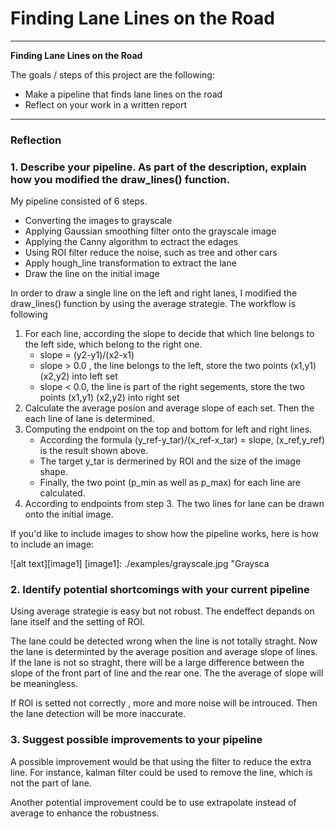 # **Finding Lane Lines on the Road** 
---

**Finding Lane Lines on the Road**

The goals / steps of this project are the following:
* Make a pipeline that finds lane lines on the road
* Reflect on your work in a written report

---

### Reflection

### 1. Describe your pipeline. As part of the description, explain how you modified the draw_lines() function.

My pipeline consisted of 6 steps.

- Converting the images to grayscale
- Applying Gaussian smoothing filter onto the grayscale image
- Applying the Canny algorithm to ectract the edages 
- Using ROI filter reduce the noise, such as tree and other cars
- Apply hough_line transformation to extract the lane 
- Draw the line on the initial image 


In order to draw a single line on the left and right lanes, I modified the draw_lines() function by using the average strategie. The workflow is following

1. For each line, according the slope to decide that which line belongs to the left side, which belong to the right one.
    - slope = (y2-y1)/(x2-x1)
    - slope > 0.0 , the line belongs to the left, store the two points (x1,y1) (x2,y2) into left set
    - slope < 0.0, the line is part of the right segements, store the two points (x1,y1) (x2,y2) into right set
2. Calculate the average posion and average slope of each set. Then the each line of lane is determined.
3. Computing the endpoint on the top and bottom for left and right lines.
    - According the formula (y_ref-y_tar)/(x_ref-x_tar) = slope, (x_ref,y_ref) is the result shown above.
    - The target y_tar is dermerined by ROI and the size of the image shape.
    - Finally, the two point (p_min as well as p_max) for each line are calculated.
4. According to endpoints from step 3. The two lines for lane can be drawn onto the initial image. 
   

If you'd like to include images to show how the pipeline works, here is how to include an image: 

![alt text][image1] [image1]: ./examples/grayscale.jpg "Graysca


### 2. Identify potential shortcomings with your current pipeline

Using average strategie is easy but not robust. The endeffect depands on lane itself and the setting of ROI.

The lane could be detected wrong when the line is not totally straght.
Now the lane is determinted by the average position and average slope of lines. If the lane is not so straght, there will be a large difference between the slope of the front part of line and the rear one. The the average of slope will be meaningless.


If ROI is setted not correctly , more and more noise will be introuced. Then the lane detection will be more inaccurate.



### 3. Suggest possible improvements to your pipeline

A possible improvement would be that using the filter to reduce the extra line.
For instance, kalman filter could be used to remove the line, which is not the part of lane.

Another potential improvement could be to use extrapolate instead of average to enhance the robustness.

